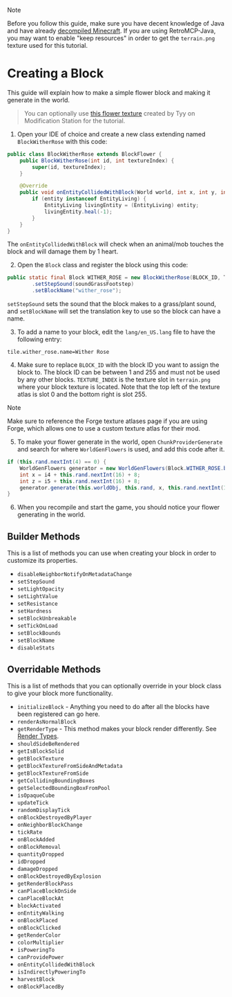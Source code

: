 > [!NOTE]
> Before you follow this guide, make sure you have decent knowledge of Java and have already [decompiled Minecraft](setting_up.md). If you are using RetroMCP-Java, you may want to enable "keep resources" in order to get the `terrain.png` texture used for this tutorial.

# Creating a Block
This guide will explain how to make a simple flower block and making it generate in the world.

> You can optionally use [this flower texture](/assets/wither_rose.png) created by Tyy on Modification Station for the tutorial.

1. Open your IDE of choice and create a new class extending named `BlockWitherRose` with this code:
```java
public class BlockWitherRose extends BlockFlower {
    public BlockWitherRose(int id, int textureIndex) {
        super(id, textureIndex);
    }

    @Override
    public void onEntityCollidedWithBlock(World world, int x, int y, int z, Entity entity) {
        if (entity instanceof EntityLiving) {
            EntityLiving livingEntity = (EntityLiving) entity;
            livingEntity.heal(-1);
        }
    }
}
```
The `onEntityCollidedWithBlock` will check when an animal/mob touches the block and will damage them by 1 heart.

2. Open the `Block` class and register the block using this code:
```java
public static final Block WITHER_ROSE = new BlockWitherRose(BLOCK_ID, TEXTURE_INDEX)
        .setStepSound(soundGrassFootstep)
        .setBlockName("wither_rose");
```
`setStepSound` sets the sound that the block makes to a grass/plant sound, and `setBlockName` will set the translation key to use so the block can have a name.

3. To add a name to your block, edit the `lang/en_US.lang` file to have the following entry: 
```properties
tile.wither_rose.name=Wither Rose
```

4. Make sure to replace `BLOCK_ID` with the block ID you want to assign the block to. The block ID can be between 1 and 255 and must not be used by any other blocks. `TEXTURE_INDEX` is the texture slot in `terrain.png` where your block texture is located. Note that the top left of the texture atlas is slot 0 and the bottom right is slot 255.

> [!NOTE]
> Make sure to reference the Forge texture atlases page if you are using Forge, which allows one to use a custom texture atlas for their mod.

5. To make your flower generate in the world, open `ChunkProviderGenerate` and search for where `WorldGenFlowers` is used, and add this code after it.
```java
if (this.rand.nextInt(4) == 0) {
    WorldGenFlowers generator = new WorldGenFlowers(Block.WITHER_ROSE.blockID);
    int x = i4 + this.rand.nextInt(16) + 8;
    int z = i5 + this.rand.nextInt(16) + 8;
    generator.generate(this.worldObj, this.rand, x, this.rand.nextInt(128), z);
}
``` 

6. When you recompile and start the game, you should notice your flower generating in the world.

## Builder Methods
This is a list of methods you can use when creating your block in order to customize its properties.
- `disableNeighborNotifyOnMetadataChange`
- `setStepSound`
- `setLightOpacity`
- `setLightValue`
- `setResistance`
- `setHardness`
- `setBlockUnbreakable`
- `setTickOnLoad`
- `setBlockBounds`
- `setBlockName`
- `disableStats`

## Overridable Methods
This is a list of methods that you can optionally override in your block class to give your block more functionality.
- `initializeBlock` - Anything you need to do after all the blocks have been registered can go here.
- `renderAsNormalBlock`
- `getRenderType` - This method makes your block render differently. See [Render Types](/minecraft/render_types.md).
- `shouldSideBeRendered`
- `getIsBlockSolid`
- `getBlockTexture`
- `getBlockTextureFromSideAndMetadata`
- `getBlockTextureFromSide`
- `getCollidingBoundingBoxes`
- `getSelectedBoundingBoxFromPool`
- `isOpaqueCube`
- `updateTick`
- `randomDisplayTick`
- `onBlockDestroyedByPlayer`
- `onNeighborBlockChange`
- `tickRate`
- `onBlockAdded`
- `onBlockRemoval`
- `quantityDropped`
- `idDropped`
- `damageDropped`
- `onBlockDestroyedByExplosion`
- `getRenderBlockPass`
- `canPlaceBlockOnSide`
- `canPlaceBlockAt`
- `blockActivated`
- `onEntityWalking`
- `onBlockPlaced`
- `onBlockClicked`
- `getRenderColor`
- `colorMultiplier`
- `isPoweringTo`
- `canProvidePower`
- `onEntityCollidedWithBlock`
- `isIndirectlyPoweringTo`
- `harvestBlock`
- `onBlockPlacedBy`